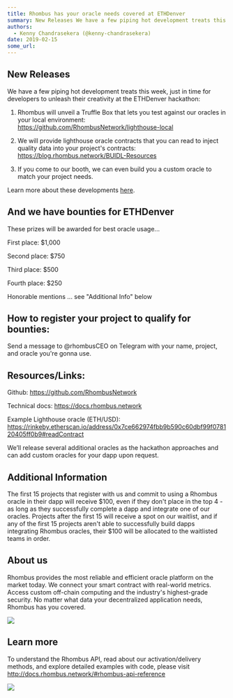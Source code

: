 ```yaml
---
title: Rhombus has your oracle needs covered at ETHDenver
summary: New Releases We have a few piping hot development treats this week, just in time for developers to unleash their creativity at the ETHDenver hackathon- Rhombus will unveil a Truffle Box that lets you test against our oracles in your local environment- https-//github.com/RhombusNetwork/lighthouse-local We will provide lighthouse oracle contracts that you can read to inject quality data into your projects contracts- https-//blog.rhombus.network/BUIDL-Resources If you come to our booth, we can even
authors:
  - Kenny Chandrasekera (@kenny-chandrasekera)
date: 2019-02-15
some_url: 
---
```


## New Releases

We have a few piping hot development treats this week, just in time for developers to unleash their creativity at the ETHDenver hackathon:

1. Rhombus will unveil a Truffle Box that lets you test against our oracles in your local environment: https://github.com/RhombusNetwork/lighthouse-local

2. We will provide lighthouse oracle contracts that you can read to inject quality data into your project's contracts: https://blog.rhombus.network/BUIDL-Resources

3. If you come to our booth, we can even build you a custom oracle to match your project needs.

Learn more about these developments [here](https://blog.rhombus.network/).

## And we have bounties for ETHDenver

These prizes will be awarded for best oracle usage...

First place: $1,000

Second place: $750

Third place: $500

Fourth place: $250

Honorable mentions ... see "Additional Info" below 

## How to register your project to qualify for bounties:
Send a message to @rhombusCEO on Telegram with your name, project, and oracle you're gonna use.

## Resources/Links:
Github: https://github.com/RhombusNetwork

Technical docs: https://docs.rhombus.network

Example Lighthouse oracle (ETH/USD):
https://rinkeby.etherscan.io/address/0x7ce662974fbb9b590c60dbf99f078120405ff0b9#readContract

We’ll release several additional oracles as the hackathon approaches and can add custom oracles for your dapp upon request.

## Additional Information
The first 15 projects that register with us and commit to using a Rhombus oracle in their dapp will receive $100, even if they don't place in the top 4 - as long as they successfully complete a dapp and integrate one of our oracles. Projects after the first 15 will receive a spot on our waitlist, and if any of the first 15 projects aren't able to successfully build dapps integrating Rhombus oracles, their $100 will be allocated to the waitlisted teams in order.


## About us

Rhombus provides the most reliable and efficient oracle platform on the market today. We connect your smart contract with real-world metrics. Access custom off-chain computing and the industry's highest-grade security. No matter what data your decentralized application needs, Rhombus has you covered.

![](https://api.beta.kauri.io:443/ipfs/QmduH1ACwpF6gu6BGyK48jNSJd2eW1FVLBLBHfTVN7Wi6G)


## Learn more

To understand the Rhombus API, read about our activation/delivery methods, and explore detailed examples with code, please visit http://docs.rhombus.network/#rhombus-api-reference

![](https://api.beta.kauri.io:443/ipfs/QmQ1GHzPr1vwTr2t6xxNHw2ZbqQ2X8XbmuMmeaascz32oi)
